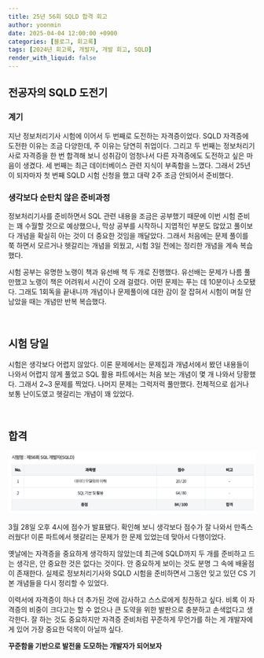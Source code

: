 ```yaml
---
title: 25년 56회 SQLD 합격 회고
author: yoonmin
date: 2025-04-04 12:00:00 +0900
categories: [블로그, 회고록]
tags: [2024년 회고록, 개발자, 개발 회고, SQLD]
render_with_liquid: false
---
```


## 전공자의 SQLD 도전기

### 계기

지난 정보처리기사 시험에 이어서 두 번째로 도전하는 자격증이었다. SQLD 자격증에 도전한 이유는 조금 다양한데, 주 이유는 당연히 취업이다. 그리고 두 번째는 정보처리기사로 자격증을 한 번 합격해 보니 성취감이 엄청나서 다른 자격증에도 도전하고 싶은 마음이 생겼다. 세 번째는 최근 데이터베이스 관련 지식이 부족함을 느꼈다. 그래서 25년이 되자마자 첫 번째 SQLD 시험 신청을 했고 대략 2주 조금 안되어서 준비했다.
### 생각보다 순탄치 않은 준비과정

정보처리기사를 준비하면서 SQL 관련 내용을 조금은 공부했기 때문에 이번 시험 준비는 꽤 수월할 것으로 예상했으나, 막상 공부를 시작하니 지엽적인 부분도 많았고 풀이보다 개념을 확실히 아는 것이 더 중요한 것임을 깨달았다. 그래서 처음에는 문제 풀이를 쭉 하면서 모르거나 헷갈리는 개념을 외웠고, 시험 3일 전에는 정리한 개념을 계속 복습했다.

시험 공부는 유명한 노랭이 책과 유선배 책 두 개로 진행했다. 유선배는 문제가 나름 풀만했고 노랭이 책은 어려워서 시간이 오래 걸렸다. 어떤 문제는 푸는 데 10분이나 소모됐다. 그래도 1회독을 끝내니까 개념이나 문제풀이에 대한 감이 잘 잡혀서 시험이 며칠 안 남았을 때는 개념만 반복 복습했다.

​		

## 시험 당일

시험은 생각보다 어렵지 않았다. 이론 문제에서는 문제집과 개념서에서 봤던 내용들이 나와서 어렵지 않게 풀었고 SQL 활용 파트에서는 처음 보는 개념이 몇 개 나와서 당황했다. 그래서 2~3 문제를 찍었다. 나머지 문제는 그럭저럭 풀만했다. 전체적으로 쉽거나 보통 난이도였고 헷갈리는 개념이 꽤 있었다.

​				

## 합격

![1](/assets/img/post/branch8/1.png)

3월 28일 오후 4시에 점수가 발표됐다. 확인해 보니 생각보다 점수가 잘 나와서 만족스러웠다! 이론 파트에서 헷갈리는 문제가 한 문제 있었는데 맞아서 다행이었다. 

옛날에는 자격증을 중요하게 생각하지 않았는데 최근에 SQLD까지 두 개를 준비하고 드는 생각은, 안 중요한 것은 없다는 것이다. 안 중요하게 보이는 것도 분명 그 속에 배울점이 존재한다. 실제로 정보처리기사와 SQLD 시험을 준비하면서 그동안 잊고 있던 CS 기본 개념들을 다시 정리할 수 있었다.

이력서에 자격증이 하나 더 추가된 것에 감사하고 스스로에게 칭찬하고 싶다. 비록 이 자격증의 비중이 크다고는 할 수 없으나 큰 도약을 위한 발판으로 충분하고 손색없다고 생각한다. 잘 하는 것도 중요하지만 자격증 준비처럼 꾸준하게 무언가를 하는 게 개발자에게 있어 가장 중요한 덕목이 아닐까 싶다.

**꾸준함을 기반으로 발전을 도모하는 개발자가 되어보자**






